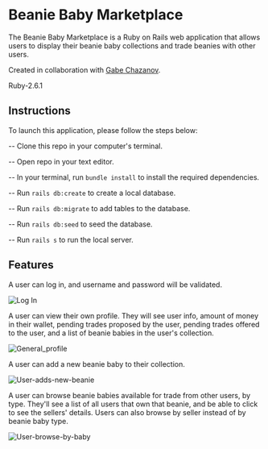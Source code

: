 # Beanie Baby Marketplace

The Beanie Baby Marketplace is a Ruby on Rails web application that allows users to display their beanie baby collections and trade beanies with other users.

Created in collaboration with [Gabe Chazanov](https://github.com/gabechaz).

Ruby-2.6.1

## Instructions

To launch this application, please follow the steps below:

-- Clone this repo in your computer's terminal.

-- Open repo in your text editor.

-- In your terminal, run `bundle install` to install the required dependencies.

-- Run `rails db:create` to create a local database.

-- Run `rails db:migrate` to add tables to the database.

-- Run `rails db:seed` to seed the database.

-- Run `rails s` to run the local server.

## Features

A user can log in, and username and password will be validated.

![Log In](https://user-images.githubusercontent.com/70274658/112049781-756c9300-8b26-11eb-8691-b74e384ce433.gif)


A user can view their own profile. They will see user info, amount of money in their wallet, pending trades proposed by the user, pending trades offered to the user, and a list of beanie babies in the user's collection.  

![General_profile](https://user-images.githubusercontent.com/70274658/112049914-9d5bf680-8b26-11eb-9471-54109399808b.gif)


A user can add a new beanie baby to their collection.

![User-adds-new-beanie](https://user-images.githubusercontent.com/70274658/112050390-2e32d200-8b27-11eb-8df9-2725ef947f01.gif)


A user can browse beanie babies available for trade from other users, by type. They'll see a list of all users that own that beanie, and be able to click to see the sellers' details. Users can also browse by seller instead of by beanie baby type.

![User-browse-by-baby](https://user-images.githubusercontent.com/70274658/112050528-58848f80-8b27-11eb-902d-a701a6a69de4.gif)


